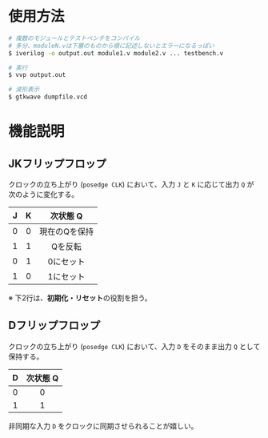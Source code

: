 # 使用方法
```bash
# 複数のモジュールとテストベンチをコンパイル
# 多分、moduleN.vは下層のものから順に記述しないとエラーになるっぽい
$ iverilog -o output.out module1.v module2.v ... testbench.v

# 実行
$ vvp output.out

# 波形表示
$ gtkwave dumpfile.vcd
```

# 機能説明

## JKフリップフロップ

クロックの立ち上がり (`posedge CLK`) において、入力 `J` と `K` に応じて出力 `Q` が次のように変化する。

| J | K | 次状態 Q |
|:-:|:-:|:--------:|
| 0 | 0 | 現在のQを保持 |
| 1 | 1 | Qを反転 |
| 0 | 1 | 0にセット |
| 1 | 0 | 1にセット |

※ 下2行は、**初期化・リセット**の役割を担う。

## Dフリップフロップ

クロックの立ち上がり (`posedge CLK`) において、入力 `D` をそのまま出力 `Q` として保持する。

| D | 次状態 Q |
|:-:|:--------:|
| 0 | 0 |
| 1 | 1 |

非同期な入力 `D` をクロックに同期させられることが嬉しい。
